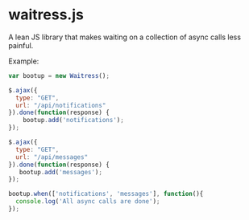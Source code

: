 waitress.js
===========

A lean JS library that makes waiting on a collection of async calls less painful.

Example:

```javascript
var bootup = new Waitress();

$.ajax({
  type: "GET",
  url: "/api/notifications"
}).done(function(response) {
	bootup.add('notifications');
});

$.ajax({
  type: "GET",
  url: "/api/messages"
}).done(function(response) {
   bootup.add('messages');
});

bootup.when(['notifications', 'messages'], function(){
  console.log('All async calls are done');
});
```